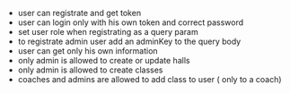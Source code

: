 - user can registrate and get token
- user can login only with his own token and correct password
- set user role when registrating as a query param
- to registrate admin user add an adminKey to the query body
- user can get only his own information
- only admin is allowed to create or update halls
- only admin is allowed to create classes
- coaches and admins are allowed to add class to user ( only to a coach)